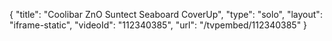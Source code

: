 {
    "title": "Coolibar ZnO Suntect Seaboard CoverUp",
    "type": "solo",
    "layout": "iframe-static",
    "videoId": "112340385",
    "url": "\/tvpembed\/112340385"
}